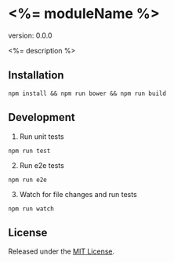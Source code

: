 # <%= moduleName %>

version: 0.0.0

<%= description %>

## Installation
```
npm install && npm run bower && npm run build
```

## Development
1. Run unit tests
```
npm run test
```

2. Run e2e tests
```
npm run e2e
```

3. Watch for file changes and run tests
```
npm run watch
```

## License

Released under the [MIT License](http://www.opensource.org/licenses/mit-license.php).

